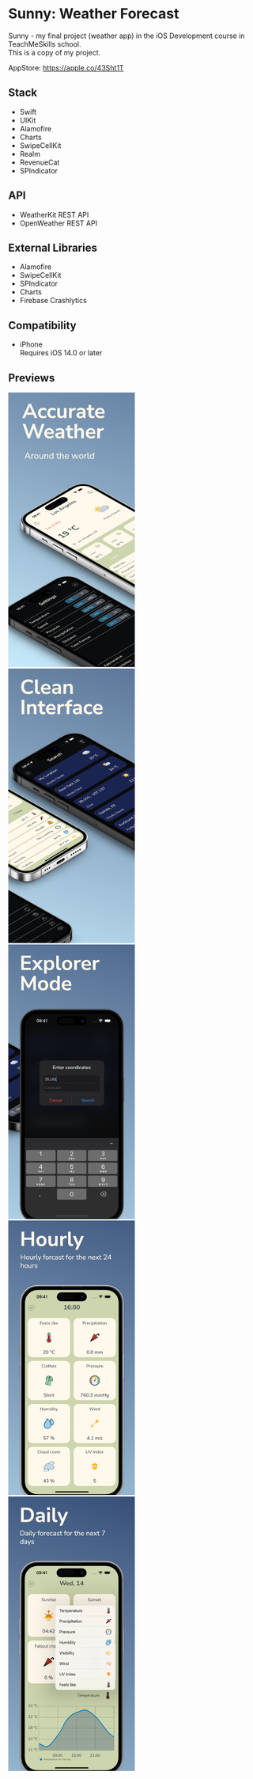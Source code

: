 # Sunny: Weather Forecast
Sunny - my final project (weather app) in the iOS Development course in TeachMeSkills school.<br>
This is a copy of my project.

AppStore: https://apple.co/43Sht1T

## Stack
- Swift
- UIKit
- Alamofire
- Charts
- SwipeCellKit
- Realm
- RevenueCat
- SPIndicator


## API
- WeatherKit REST API
- OpenWeather REST API

## External Libraries
- Alamofire
- SwipeCellKit
- SPIndicator
- Charts
- Firebase Crashlytics

## Compatibility
- iPhone<br>
Requires iOS 14.0 or later<br>

## Previews
<div>
  <img src="./ScreenShots/1.png" width=256,8 height=555,6>
  <img src="./ScreenShots/2.png" width=256,8 height=555,6>
  <img src="./ScreenShots/3.png" width=256,8 height=555,6>
  <img src="./ScreenShots/4.png" width=256,8 height=555,6>
  <img src="./ScreenShots/5.png" width=256,8 height=555,6>
</div>

